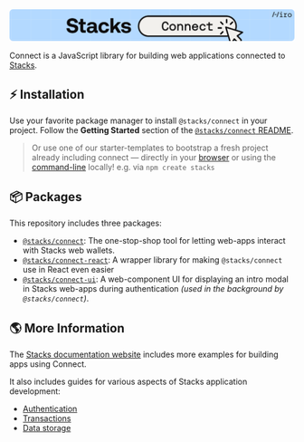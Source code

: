 <div align="center">
  <img src="/.github/img/banner.svg" alt="Stacks Connect">
</div>

Connect is a JavaScript library for building web applications connected to [Stacks](https://stacks.co).

## ⚡️ Installation

Use your favorite package manager to install `@stacks/connect` in your project.
Follow the **Getting Started** section of the [`@stacks/connect` README](https://github.com/hirosystems/connect/tree/main/packages/connect).

> Or use one of our starter-templates to bootstrap a fresh project already including connect — directly in your [browser](https://docs.hiro.so/stacksjs-starters) or using the [command-line](https://github.com/hirosystems/stacks.js-starters) locally!
> e.g. via `npm create stacks`

## 📦 Packages

This repository includes three packages:

- [`@stacks/connect`](./packages/connect): The one-stop-shop tool for letting web-apps interact with Stacks web wallets.
- [`@stacks/connect-react`](./packages/connect-react): A wrapper library for making `@stacks/connect` use in React even easier
- [`@stacks/connect-ui`](./packages/connect-ui): A web-component UI for displaying an intro modal in Stacks web-apps during authentication _(used in the background by `@stacks/connect`)_.

## 🌎 More Information

The [Stacks documentation website](https://docs.stacks.co/build-apps/overview) includes more examples for building apps using Connect.

It also includes guides for various aspects of Stacks application development:

- [Authentication](https://docs.stacks.co/build-apps/references/authentication)
- [Transactions](https://docs.stacks.co/understand-stacks/technical-specs#transactions)
- [Data storage](https://docs.stacks.co/build-apps/references/gaia#understand-data-storage)
